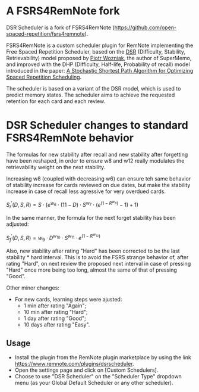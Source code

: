 # A FSRS4RemNote fork

DSR Scheduler is a fork of FSRS4RemNote (https://github.com/open-spaced-repetition/fsrs4remnote).

FSRS4RemNote is a custom scheduler plugin for RemNote implementing the Free Spaced Repetition Scheduler, based on the [DSR](https://supermemo.guru/wiki/Two_components_of_memory) (Difficulty, Stability, Retrievability) model proposed by [Piotr Wozniak](https://supermemo.guru/wiki/Piotr_Wozniak), the author of SuperMemo, and improved with the DHP (Difficulty, Half-life, Probability of recall) model introduced in the paper: [A Stochastic Shortest Path Algorithm for Optimizing Spaced Repetition Scheduling](https://www.maimemo.com/paper/).

The scheduler is based on a variant of the DSR  model, which is used to predict memory states. The scheduler aims to achieve the requested retention for each card and each review.

# DSR Scheduler changes to standard FSRS4RemNote behavior

The formulas for new stability after recall and new stability after forgetting have been reshaped, in order to ensure w8 and w12 really modulates the retrievability weight on the next stability. 

Increasing w8 (coupled with decreasing w6) can ensure teh same behavior of stability increase for cards reviewed on due dates, but make the stability increase in case of recall less agressive for very overdued cards.

$S^\prime_r(D,S,R) = S\cdot(e^{w_6}\cdot (11-D)\cdot S^{w_7}\cdot(e^{(1-R^{w_8})}-1)+1)$

In the same manner, the formula for the next forget stability has been adjusted:

$S^\prime_f(D,S,R) = w_9\cdot D^{w_{10}}\cdot S^{w_{11}}\cdot e^{(1-R^{w_{12}})}$

Also, new stability after rating "Hard" has been corrected to be the last stability * hard interval. This is to avoid the FSRS strange behavior of, after rating "Hard", on next review the proposed next interval in case of pressing "Hard" once more being too long, almost the same of that of pressing "Good".

Other minor changes:
- For new cards, learning steps were ajusted:
    - 1 min after rating "Again";
    - 10 min after rating "Hard";
    - 1 day after rating "Good";
    - 10 days after rating "Easy".

## Usage

- Install the plugin from the RemNote plugin marketplace by using the link https://www.remnote.com/plugins/dsrscheduler.
- Open the settings page and click on [Custom Schedulers].
- Choose to use "DSR Scheduler" on the "Scheduler Type" dropdown menu (as your Global Default Scheduler or any other scheduler).
